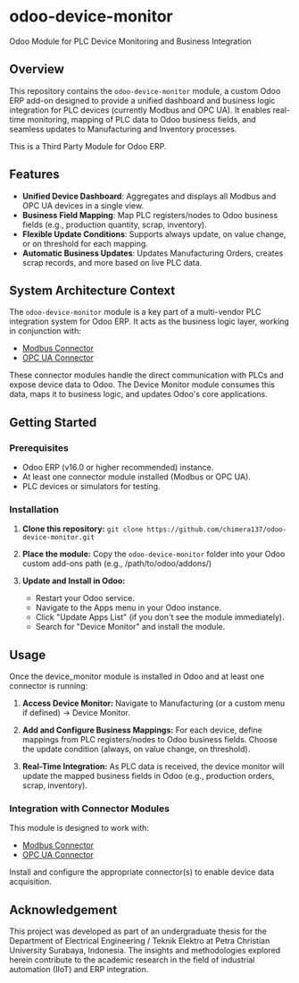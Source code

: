 # odoo-device-monitor
Odoo Module for PLC Device Monitoring and Business Integration

## Overview
This repository contains the `odoo-device-monitor` module, a custom Odoo ERP add-on designed to provide a unified dashboard and business logic integration for PLC devices (currently Modbus and OPC UA). It enables real-time monitoring, mapping of PLC data to Odoo business fields, and seamless updates to Manufacturing and Inventory processes.

This is a Third Party Module for Odoo ERP.

## Features
- **Unified Device Dashboard**: Aggregates and displays all Modbus and OPC UA devices in a single view.
- **Business Field Mapping**: Map PLC registers/nodes to Odoo business fields (e.g., production quantity, scrap, inventory).
- **Flexible Update Conditions**: Supports always update, on value change, or on threshold for each mapping.
- **Automatic Business Updates**: Updates Manufacturing Orders, creates scrap records, and more based on live PLC data.


## System Architecture Context
The `odoo-device-monitor` module is a key part of a multi-vendor PLC integration system for Odoo ERP. It acts as the business logic layer, working in conjunction with:
- [Modbus Connector](https://github.com/chimera137/odoo-modbus-connector)
- [OPC UA Connector](https://github.com/chimera137/odoo-opcua-connector)

These connector modules handle the direct communication with PLCs and expose device data to Odoo. The Device Monitor module consumes this data, maps it to business logic, and updates Odoo's core applications.

## Getting Started

### Prerequisites
- Odoo ERP (v16.0 or higher recommended) instance.
- At least one connector module installed (Modbus or OPC UA).
- PLC devices or simulators for testing.

### Installation
1. **Clone this repository:**
   `git clone https://github.com/chimera137/odoo-device-monitor.git`

2. **Place the module:** Copy the `odoo-device-monitor` folder into your Odoo custom add-ons path (e.g., /path/to/odoo/addons/)

3. **Update and Install in Odoo:**
    - Restart your Odoo service.
    - Navigate to the Apps menu in your Odoo instance.
    - Click "Update Apps List" (if you don't see the module immediately).
    - Search for "Device Monitor" and install the module.

## Usage
Once the device_monitor module is installed in Odoo and at least one connector is running:
1. **Access Device Monitor:**
   Navigate to Manufacturing (or a custom menu if defined) -> Device Monitor.

2. **Add and Configure Business Mappings:**
   For each device, define mappings from PLC registers/nodes to Odoo business fields. Choose the update condition (always, on value change, on threshold).

3. **Real-Time Integration:**
   As PLC data is received, the device monitor will update the mapped business fields in Odoo (e.g., production orders, scrap, inventory).

### Integration with Connector Modules
This module is designed to work with:
- [Modbus Connector](https://github.com/chimera137/odoo-modbus-connector)
- [OPC UA Connector](https://github.com/chimera137/odoo-opcua-connector)

Install and configure the appropriate connector(s) to enable device data acquisition.

## Acknowledgement
This project was developed as part of an undergraduate thesis for the Department of Electrical Engineering / Teknik Elektro at Petra Christian University Surabaya, Indonesia. The insights and methodologies explored herein contribute to the academic research in the field of industrial automation (IIoT) and ERP integration.
